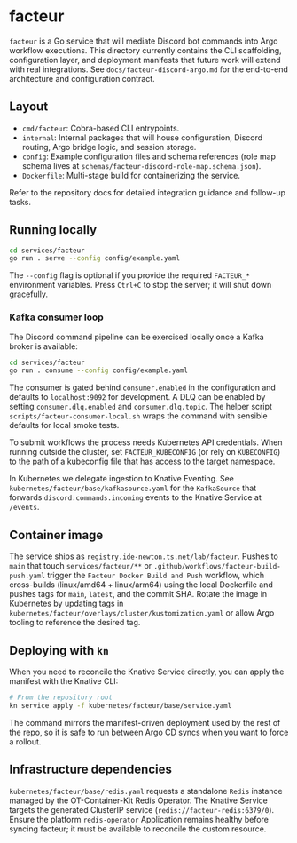 # facteur

`facteur` is a Go service that will mediate Discord bot commands into Argo workflow executions. This directory currently contains the CLI scaffolding, configuration layer, and deployment manifests that future work will extend with real integrations. See `docs/facteur-discord-argo.md` for the end-to-end architecture and configuration contract.

## Layout

- `cmd/facteur`: Cobra-based CLI entrypoints.
- `internal`: Internal packages that will house configuration, Discord routing, Argo bridge logic, and session storage.
- `config`: Example configuration files and schema references (role map schema lives at `schemas/facteur-discord-role-map.schema.json`).
- `Dockerfile`: Multi-stage build for containerizing the service.

Refer to the repository docs for detailed integration guidance and follow-up tasks.

## Running locally

```bash
cd services/facteur
go run . serve --config config/example.yaml
```

The `--config` flag is optional if you provide the required `FACTEUR_*` environment variables. Press `Ctrl+C` to stop the server; it will shut down gracefully.

### Kafka consumer loop

The Discord command pipeline can be exercised locally once a Kafka broker is available:

```bash
cd services/facteur
go run . consume --config config/example.yaml
```

The consumer is gated behind `consumer.enabled` in the configuration and defaults to `localhost:9092` for development. A DLQ can be enabled by setting `consumer.dlq.enabled` and `consumer.dlq.topic`. The helper script `scripts/facteur-consumer-local.sh` wraps the command with sensible defaults for local smoke tests.

To submit workflows the process needs Kubernetes API credentials. When running outside the cluster, set `FACTEUR_KUBECONFIG` (or rely on `KUBECONFIG`) to the path of a kubeconfig file that has access to the target namespace.

In Kubernetes we delegate ingestion to Knative Eventing. See `kubernetes/facteur/base/kafkasource.yaml` for the `KafkaSource` that forwards `discord.commands.incoming` events to the Knative Service at `/events`.

## Container image

The service ships as `registry.ide-newton.ts.net/lab/facteur`. Pushes to `main` that touch `services/facteur/**` or `.github/workflows/facteur-build-push.yaml` trigger the `Facteur Docker Build and Push` workflow, which cross-builds (linux/amd64 + linux/arm64) using the local Dockerfile and pushes tags for `main`, `latest`, and the commit SHA. Rotate the image in Kubernetes by updating tags in `kubernetes/facteur/overlays/cluster/kustomization.yaml` or allow Argo tooling to reference the desired tag.

## Deploying with `kn`

When you need to reconcile the Knative Service directly, you can apply the manifest with the Knative CLI:

```bash
# From the repository root
kn service apply -f kubernetes/facteur/base/service.yaml
```

The command mirrors the manifest-driven deployment used by the rest of the repo, so it is safe to run between Argo CD syncs when you want to force a rollout.

## Infrastructure dependencies

`kubernetes/facteur/base/redis.yaml` requests a standalone `Redis` instance managed by the OT-Container-Kit Redis Operator. The Knative Service targets the generated ClusterIP service (`redis://facteur-redis:6379/0`). Ensure the platform `redis-operator` Application remains healthy before syncing facteur; it must be available to reconcile the custom resource.
